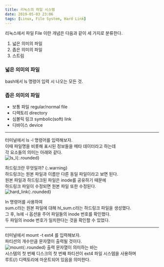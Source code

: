 ```yaml
---
title: 리눅스의 파일 시스템
date: 2019-05-03 23:06
tags: [Linux, File System, Hard Link]
---
```

리눅스에서 파일 File 이란 개념은 다음과 같이 세 가지로 분류한다.  
1. 넓은 의미의 파일
2. 좁은 의미의 파일
3. 스트림
<!--more-->
### 넓은 의미의 파일  
bash에서 ls 명령어 입력 시 나오는 모든 것.  
### 좁은 의미의 파일  
* 보통 파일 regular/normal file
* 디렉토리 directory
* 심볼릭 링크 symbolic(soft) link
* 디바이스 device
  
---
  
터미널에서 ls -l 명령어를 입력해보자.  
이때 파일명을 비롯해 표시된 정보들을 메타 데이터라고 하는데  
각 요소들의 의미는 아래와 같다.  
![ls_l](https://user-images.githubusercontent.com/17706039/57145173-95ddb800-6dfd-11e9-9cfe-9c8cee87d942.png){:.rounded}
  
하드링크란 무엇일까?
{:.warning}  
하드링크는 원본 파일과 이름만 다른 동일 파일이라고 보면 된다.  
원본 파일과 하드링크된 파일은 inode를 공유하기 때문에  
하드링크 파일이 수정되면 원본 파일 또한 수정된다.  
![hard_link](https://user-images.githubusercontent.com/17706039/57146525-7b590e00-6e00-11e9-9eda-be17edff6114.png){:.rounded}
  
ln 명령어를 사용하여  
sum.c라는 원본 파일에 대해 hl_sum.c라는 하드링크 파일을 생성했다.  
그 후, ls에 -i 옵션을 주어 파일들의 inode 번호를 확인했다.  
두 파일의 inode 번호가 일치한다는 것을 확인할 수 있었다.  
  
---
  
터미널에서 mount -t ext4 를 입력해보자.  
파티션의 개수만큼 문자열이 출력될 것이다.  
![mount](https://user-images.githubusercontent.com/17706039/57146881-59ac5680-6e01-11e9-9adf-c59cf4576a3e.png){:.rounded}
출력 문자열이 의미하는 바는  
시스템의 첫 번째 디스크의 첫 번째 파티션이 ext4 파일 시스템을 사용하며  
루트(/) 디렉토리에 마운트되어 있음을 의미한다.